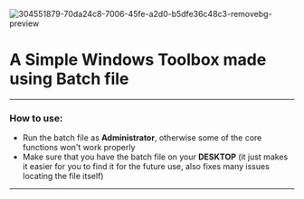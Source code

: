![304551879-70da24c8-7006-45fe-a2d0-b5dfe36c48c3-removebg-preview](https://github.com/iZuhn/WinTool/assets/95147914/e7f04ada-006c-4401-a724-66152969958d)


# A Simple Windows Toolbox made using Batch file

---

### How to use:
- Run the batch file as **Administrator**, otherwise some of the core functions won't work properly
- Make sure that you have the batch file on your **DESKTOP** (it just makes it easier for you to find it for the future use, also fixes many issues locating the file itself)

 
---
